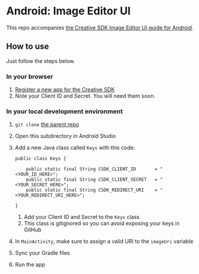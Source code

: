 # Android: Image Editor UI

This repo accompanies [the Creative SDK Image Editor UI guide for Android](https://creativesdk.adobe.com/docs/android/#/articles/imageediting/index.html).


## How to use

Just follow the steps below.

### In your browser

1. [Register a new app for the Creative SDK](https://creativesdk.adobe.com/myapps.html)
1. Note your Client ID and Secret. You will need them soon.

### In your local development environment

1. `git clone` [the parent repo](https://github.com/CreativeSDK/android-getting-started-samples)
1. Open this subdirectory in Android Studio
1. Add a new Java class called `Keys` with this code:  

	```
	public class Keys {

	    public static final String CSDK_CLIENT_ID 		= "<YOUR_ID_HERE>";
	    public static final String CSDK_CLIENT_SECRET 	= "<YOUR_SECRET_HERE>";
	    public static final String CSDK_REDIRECT_URI  	= "<YOUR_REDIRECT_URI_HERE>";

	}
	```

    1. Add your Client ID and Secret to the `Keys` class
    1. This class is gitignored so you can avoid exposing your keys in GitHub
1. In `MainActivity`, make sure to assign a valid URI to the `imageUri` variable
1. Sync your Gradle files
1. Run the app
